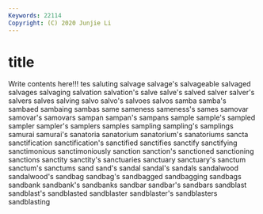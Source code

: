 ```yaml
---
Keywords: 22114
Copyright: (C) 2020 Junjie Li
---
```


# title

Write contents here!!!
tes
saluting 
salvage 
salvage's 
salvageable 
salvaged 
salvages 
salvaging 
salvation 
salvation's 
salve
salve's 
salved 
salver 
salver's 
salvers 
salves 
salving 
salvo 
salvo's 
salvoes
salvos 
samba 
samba's 
sambaed 
sambaing 
sambas 
same 
sameness 
sameness's 
sames
samovar 
samovar's 
samovars 
sampan 
sampan's 
sampans 
sample 
sample's 
sampled 
sampler
sampler's 
samplers 
samples 
sampling 
sampling's 
samplings 
samurai 
samurai's 
sanatoria 
sanatorium
sanatorium's 
sanatoriums 
sancta 
sanctification 
sanctification's 
sanctified 
sanctifies 
sanctify 
sanctifying 
sanctimonious
sanctimoniously 
sanction 
sanction's 
sanctioned 
sanctioning 
sanctions 
sanctity 
sanctity's 
sanctuaries 
sanctuary
sanctuary's 
sanctum 
sanctum's 
sanctums 
sand 
sand's 
sandal 
sandal's 
sandals 
sandalwood
sandalwood's 
sandbag 
sandbag's 
sandbagged 
sandbagging 
sandbags 
sandbank 
sandbank's 
sandbanks 
sandbar
sandbar's 
sandbars 
sandblast 
sandblast's 
sandblasted 
sandblaster 
sandblaster's 
sandblasters 
sandblasting 

